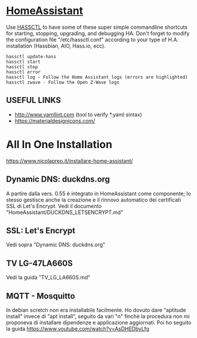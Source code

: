 # [HomeAssistant](https://home-assistant.io)
Use [HASSCTL](https://github.com/dale3h/hassctl) to have some of these super simple commandline shortcuts for starting, stopping, upgrading, and debugging HA.
Don't forget to modify the configuration file "/etc/hassctl.conf" according to your type of H.A. installation (Hassbian, AIO, Hass.io, ecc).
```
hassctl update-hass
hassctl start
hassctl stop
hassctl error
hassctl log - Follow the Home Assistant logs (errors are highlighted)
hassctl zwave - Follow the Open Z-Wave logs
```
## USEFUL LINKS
* http://www.yamllint.com (tool to verify *.yaml sintax)
* https://materialdesignicons.com/

# All In One Installation
https://www.nicolapreo.it/installare-home-assistant/

## Dynamic DNS: duckdns.org
A partire dalla vers. 0.55 è integrato in HomeAssistant come componente; lo stesso gestisce anche la creazione e il rinnovo automatico dei certificati SSL di Let's Encrypt.
Vedi il documento "HomeAssistant/DUCKDNS_LETSENCRYPT.md" 


## SSL: Let's Encrypt
Vedi sopra "Dynamic DNS: duckdns.org"

## TV LG-47LA660S
Vedi la guida "TV_LG_LA660S.md"

## MQTT - Mosquitto
In debian scretch non era installabile facilmente. Ho dovuto dare "aptitude install" invece di "apt install", seguito da vari "n" finchè la procedura non mi proponeva di installare dipendenze e applicazione aggiornati.
Poi ho seguito la guida https://www.youtube.com/watch?v=AsDHEDbyLfg
